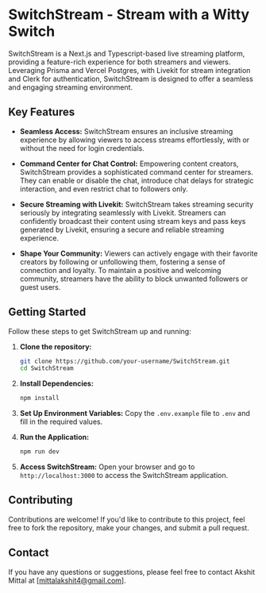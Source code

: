 # SwitchStream - Stream with a Witty Switch

SwitchStream is a Next.js and Typescript-based live streaming platform, providing a feature-rich experience for both streamers and viewers. Leveraging Prisma and Vercel Postgres, with Livekit for stream integration and Clerk for authentication, SwitchStream is designed to offer a seamless and engaging streaming environment.

## Key Features

- **Seamless Access:**
  SwitchStream ensures an inclusive streaming experience by allowing viewers to access streams effortlessly, with or without the need for login credentials.

- **Command Center for Chat Control:**
  Empowering content creators, SwitchStream provides a sophisticated command center for streamers. They can enable or disable the chat, introduce chat delays for strategic interaction, and    even restrict chat to followers only.

- **Secure Streaming with Livekit:**
  SwitchStream takes streaming security seriously by integrating seamlessly with Livekit. Streamers can confidently broadcast their content using stream keys and pass keys generated by     Livekit, ensuring a secure and reliable streaming experience.

- **Shape Your Community:**
  Viewers can actively engage with their favorite creators by following or unfollowing them, fostering a sense of connection and loyalty. To maintain a positive and welcoming community,       streamers have the ability to block unwanted followers or guest users.

## Getting Started

Follow these steps to get SwitchStream up and running:

1. **Clone the repository:**
   ```bash
   git clone https://github.com/your-username/SwitchStream.git
   cd SwitchStream

2. **Install Dependencies:**
   ```bash
   npm install

3. **Set Up Environment Variables:**
   Copy the ```.env.example``` file to ```.env``` and fill in the required values.

4. **Run the Application:**
   ```bash
   npm run dev

5. **Access SwitchStream:**
   Open your browser and go to ```http://localhost:3000``` to access the SwitchStream application.

## Contributing

Contributions are welcome! If you'd like to contribute to this project, feel free to fork the repository, make your changes, and submit a pull request.


## Contact

If you have any questions or suggestions, please feel free to contact Akshit Mittal at [mittalakshit4@gmail.com].
